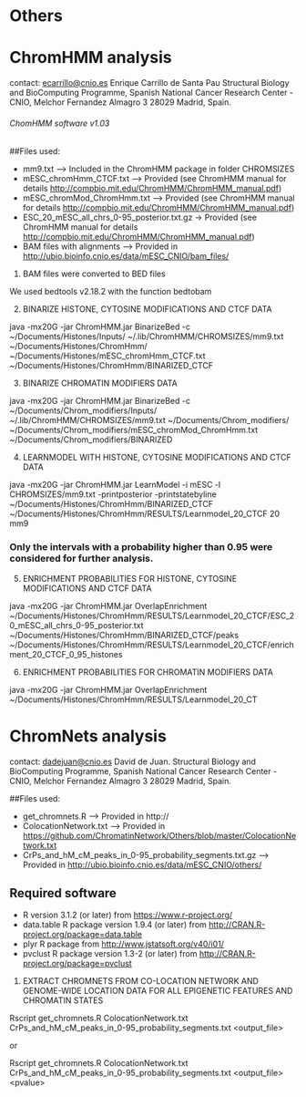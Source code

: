 # Others

# ChromHMM analysis

contact: ecarrillo@cnio.es Enrique Carrillo de Santa Pau  Structural Biology and BioComputing Programme, Spanish National Cancer Research Center - CNIO, Melchor Fernandez Almagro 3 28029 Madrid, Spain.

###### ChomHMM software v1.03

##Files used:
- mm9.txt --> Included in the ChromHMM package in folder CHROMSIZES
- mESC_chromHmm_CTCF.txt --> Provided (see ChromHMM manual for details http://compbio.mit.edu/ChromHMM/ChromHMM_manual.pdf)
- mESC_chromMod_ChromHmm.txt --> Provided (see ChromHMM manual for details http://compbio.mit.edu/ChromHMM/ChromHMM_manual.pdf)
- ESC_20_mESC_all_chrs_0-95_posterior.txt.gz -> Provided (see ChromHMM manual for details http://compbio.mit.edu/ChromHMM/ChromHMM_manual.pdf)
- BAM files with alignments --> Provided in http://ubio.bioinfo.cnio.es/data/mESC_CNIO/bam_files/


1) BAM files were converted to BED files

We used bedtools v2.18.2 with the function bedtobam

2) BINARIZE HISTONE, CYTOSINE MODIFICATIONS AND CTCF DATA

java -mx20G -jar ChromHMM.jar BinarizeBed  -c ~/Documents/Histones/Inputs/ ~/.lib/ChromHMM/CHROMSIZES/mm9.txt ~/Documents/Histones/ChromHmm/ ~/Documents/Histones/mESC_chromHmm_CTCF.txt ~/Documents/Histones/ChromHmm/BINARIZED_CTCF

3) BINARIZE CHROMATIN MODIFIERS DATA

java -mx20G -jar ChromHMM.jar BinarizeBed  -c ~/Documents/Chrom_modifiers/Inputs/ ~/.lib/ChromHMM/CHROMSIZES/mm9.txt ~/Documents/Chrom_modifiers/ ~/Documents/Chrom_modifiers/mESC_chromMod_ChromHmm.txt ~/Documents/Chrom_modifiers/BINARIZED

4) LEARNMODEL WITH HISTONE, CYTOSINE MODIFICATIONS AND CTCF DATA

java -mx20G -jar ChromHMM.jar LearnModel -i mESC -l CHROMSIZES/mm9.txt -printposterior -printstatebyline  ~/Documents/Histones/ChromHmm/BINARIZED_CTCF ~/Documents/Histones/ChromHmm/RESULTS/Learnmodel_20_CTCF 20 mm9

### Only the intervals with a probability higher than 0.95 were considered for further analysis.

5) ENRICHMENT PROBABILITIES FOR HISTONE, CYTOSINE MODIFICATIONS AND CTCF DATA

java -mx20G -jar ChromHMM.jar OverlapEnrichment ~/Documents/Histones/ChromHmm/RESULTS/Learnmodel_20_CTCF/ESC_20_mESC_all_chrs_0-95_posterior.txt ~/Documents/Histones/ChromHmm/BINARIZED_CTCF/peaks ~/Documents/Histones/ChromHmm/RESULTS/Learnmodel_20_CTCF/enrichment_20_CTCF_0_95_histones

6) ENRICHMENT PROBABILITIES FOR CHROMATIN MODIFIERS DATA

java -mx20G -jar ChromHMM.jar OverlapEnrichment ~/Documents/Histones/ChromHmm/RESULTS/Learnmodel_20_CT

# ChromNets analysis

contact: dadejuan@cnio.es David de Juan. Structural Biology and BioComputing Programme, Spanish National Cancer Research Center - CNIO, Melchor Fernandez Almagro 3 28029 Madrid, Spain.

##Files used:
-   get_chromnets.R --> Provided in http://
-   ColocationNetwork.txt --> Provided in https://github.com/ChromatinNetwork/Others/blob/master/ColocationNetwork.txt
- 	CrPs_and_hM_cM_peaks_in_0-95_probability_segments.txt.gz --> Provided in http://ubio.bioinfo.cnio.es/data/mESC_CNIO/others/
## Required software
-   R version 3.1.2 (or later) from https://www.r-project.org/
-   data.table R package version 1.9.4 (or later) from http://CRAN.R-project.org/package=data.table
-   plyr R package from http://www.jstatsoft.org/v40/i01/
-   pvclust R package version 1.3-2 (or later) from http://CRAN.R-project.org/package=pvclust

1) EXTRACT CHROMNETS FROM CO-LOCATION NETWORK AND GENOME-WIDE LOCATION DATA FOR ALL EPIGENETIC FEATURES AND CHROMATIN STATES

Rscript get_chromnets.R ColocationNetwork.txt CrPs_and_hM_cM_peaks_in_0-95_probability_segments.txt \<output_file\>

or

Rscript get_chromnets.R ColocationNetwork.txt CrPs_and_hM_cM_peaks_in_0-95_probability_segments.txt \<output_file\> \<pvalue\>
